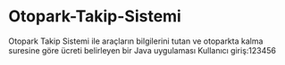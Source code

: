 # Otopark-Takip-Sistemi
 Otopark Takip Sistemi ile araçların bilgilerini tutan ve otoparkta kalma suresine göre ücreti belirleyen bir Java uygulaması
Kullanıcı giriş:123456
